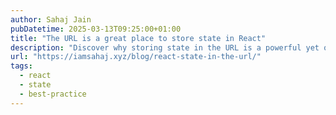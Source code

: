 ```yaml
---
author: Sahaj Jain
pubDatetime: 2025-03-13T09:25:00+01:00
title: "The URL is a great place to store state in React"
description: "Discover why storing state in the URL is a powerful yet often overlooked approach in React. Learn how to persist state across page reloads, share application states, and enhance user experience with practical examples and best practices."
url: "https://iamsahaj.xyz/blog/react-state-in-the-url/"
tags:
  - react
  - state
  - best-practice
---
```

